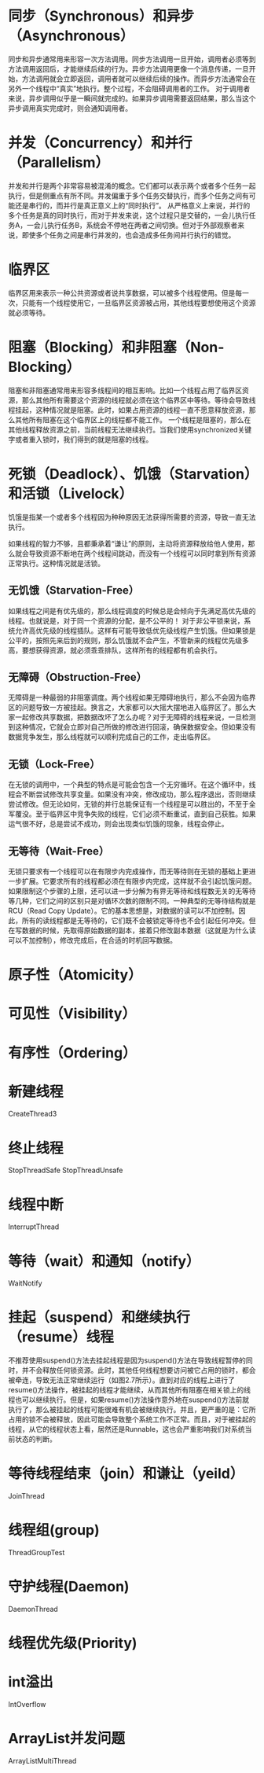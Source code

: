 # 同步（Synchronous）和异步（Asynchronous）
同步和异步通常用来形容一次方法调用。同步方法调用一旦开始，调用者必须等到方法调用返回后，才能继续后续的行为。异步方法调用更像一个消息传递，一旦开始，方法调用就会立即返回，调用者就可以继续后续的操作。而异步方法通常会在另外一个线程中“真实”地执行。整个过程，不会阻碍调用者的工作。
对于调用者来说，异步调用似乎是一瞬间就完成的。如果异步调用需要返回结果，那么当这个异步调用真实完成时，则会通知调用者。

# 并发（Concurrency）和并行（Parallelism）
并发和并行是两个非常容易被混淆的概念。它们都可以表示两个或者多个任务一起执行，但是侧重点有所不同。并发偏重于多个任务交替执行，而多个任务之间有可能还是串行的，而并行是真正意义上的“同时执行”。
从严格意义上来说，并行的多个任务是真的同时执行，而对于并发来说，这个过程只是交替的，一会儿执行任务A，一会儿执行任务B，系统会不停地在两者之间切换。但对于外部观察者来说，即使多个任务之间是串行并发的，也会造成多任务间并行执行的错觉。

# 临界区
临界区用来表示一种公共资源或者说共享数据，可以被多个线程使用。但是每一次，只能有一个线程使用它，一旦临界区资源被占用，其他线程要想使用这个资源就必须等待。

# 阻塞（Blocking）和非阻塞（Non-Blocking）
阻塞和非阻塞通常用来形容多线程间的相互影响。比如一个线程占用了临界区资源，那么其他所有需要这个资源的线程就必须在这个临界区中等待。等待会导致线程挂起，这种情况就是阻塞。此时，如果占用资源的线程一直不愿意释放资源，那么其他所有阻塞在这个临界区上的线程都不能工作。
一个线程是阻塞的，那么在其他线程释放资源之前，当前线程无法继续执行。当我们使用synchronized关键字或者重入锁时，我们得到的就是阻塞的线程。

# 死锁（Deadlock）、饥饿（Starvation）和活锁（Livelock）

饥饿是指某一个或者多个线程因为种种原因无法获得所需要的资源，导致一直无法执行。

如果线程的智力不够，且都秉承着“谦让”的原则，主动将资源释放给他人使用，那么就会导致资源不断地在两个线程间跳动，而没有一个线程可以同时拿到所有资源正常执行。这种情况就是活锁。

## 无饥饿（Starvation-Free）
如果线程之间是有优先级的，那么线程调度的时候总是会倾向于先满足高优先级的线程。也就说是，对于同一个资源的分配，是不公平的！
对于非公平锁来说，系统允许高优先级的线程插队。这样有可能导致低优先级线程产生饥饿。但如果锁是公平的，按照先来后到的规则，那么饥饿就不会产生，不管新来的线程优先级多高，要想获得资源，就必须乖乖排队，这样所有的线程都有机会执行。

## 无障碍（Obstruction-Free）
无障碍是一种最弱的非阻塞调度。两个线程如果无障碍地执行，那么不会因为临界区的问题导致一方被挂起。换言之，大家都可以大摇大摆地进入临界区了。那么大家一起修改共享数据，把数据改坏了怎么办呢？对于无障碍的线程来说，一旦检测到这种情况，它就会立即对自己所做的修改进行回滚，确保数据安全。但如果没有数据竞争发生，那么线程就可以顺利完成自己的工作，走出临界区。

## 无锁（Lock-Free）
在无锁的调用中，一个典型的特点是可能会包含一个无穷循环。在这个循环中，线程会不断尝试修改共享变量。如果没有冲突，修改成功，那么程序退出，否则继续尝试修改。但无论如何，无锁的并行总能保证有一个线程是可以胜出的，不至于全军覆没。至于临界区中竞争失败的线程，它们必须不断重试，直到自己获胜。如果运气很不好，总是尝试不成功，则会出现类似饥饿的现象，线程会停止。

## 无等待（Wait-Free）
无锁只要求有一个线程可以在有限步内完成操作，而无等待则在无锁的基础上更进一步扩展。它要求所有的线程都必须在有限步内完成，这样就不会引起饥饿问题。如果限制这个步骤的上限，还可以进一步分解为有界无等待和线程数无关的无等待等几种，它们之间的区别只是对循环次数的限制不同。一种典型的无等待结构就是RCU（Read Copy Update）。它的基本思想是，对数据的读可以不加控制。因此，所有的读线程都是无等待的，它们既不会被锁定等待也不会引起任何冲突。但在写数据的时候，先取得原始数据的副本，接着只修改副本数据（这就是为什么读可以不加控制），修改完成后，在合适的时机回写数据。

# 原子性（Atomicity）
# 可见性（Visibility）
# 有序性（Ordering）

# 新建线程
CreateThread3
# 终止线程
StopThreadSafe
StopThreadUnsafe
# 线程中断
InterruptThread

# 等待（wait）和通知（notify）
WaitNotify

# 挂起（suspend）和继续执行（resume）线程
不推荐使用suspend()方法去挂起线程是因为suspend()方法在导致线程暂停的同时，并不会释放任何锁资源。此时，其他任何线程想要访问被它占用的锁时，都会被牵连，导致无法正常继续运行（如图2.7所示）。直到对应的线程上进行了resume()方法操作，被挂起的线程才能继续，从而其他所有阻塞在相关锁上的线程也可以继续执行。但是，如果resume()方法操作意外地在suspend()方法前就执行了，那么被挂起的线程可能很难有机会被继续执行。并且，更严重的是：它所占用的锁不会被释放，因此可能会导致整个系统工作不正常。而且，对于被挂起的线程，从它的线程状态上看，居然还是Runnable，这也会严重影响我们对系统当前状态的判断。

# 等待线程结束（join）和谦让（yeild）
JoinThread
# 线程组(group)
ThreadGroupTest

# 守护线程(Daemon)
DaemonThread

# 线程优先级(Priority)

# int溢出
IntOverflow
# ArrayList并发问题
ArrayListMultiThread
